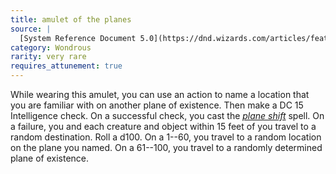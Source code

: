 ```yaml
---
title: amulet of the planes
source: |
  [System Reference Document 5.0](https://dnd.wizards.com/articles/features/systems-reference-document-srd)
category: Wondrous
rarity: very rare
requires_attunement: true
---
```


While wearing this amulet, you can use an action to name a location that you are familiar with on another plane of existence. Then make a DC 15 Intelligence check. On a successful check, you cast the [*plane shift*](/spells/plane-shift/) spell. On a failure, you and each creature and object within 15 feet of you travel to a random destination. Roll a d100. On a 1--60, you travel to a random location on the plane you named. On a 61--100, you travel to a randomly determined plane of existence.
